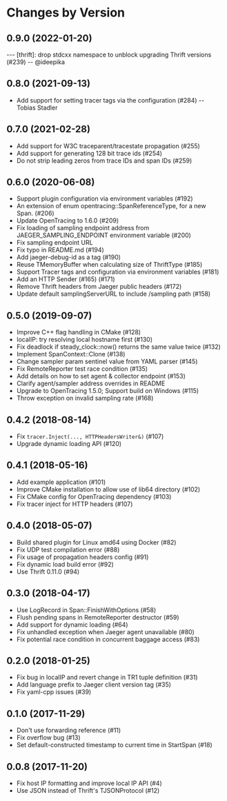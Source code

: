 Changes by Version
==================

0.9.0 (2022-01-20)
------------------

--- [thrift]: drop stdcxx namespace to unblock upgrading Thrift versions (#239) -- @ideepika


0.8.0 (2021-09-13)
------------------

- Add support for setting tracer tags via the configuration (#284) -- Tobias Stadler


0.7.0 (2021-02-28)
------------------

- Add support for W3C traceparent/tracestate propagation (#255)
- Add support for generating 128 bit trace ids (#254)
- Do not strip leading zeros from trace IDs and span IDs (#259)


0.6.0 (2020-06-08)
------------------
- Support plugin configuration via environment variables (#192)
- An extension of enum opentracing::SpanReferenceType, for a new Span. (#206)
- Update OpenTracing to 1.6.0 (#209)
- Fix loading of sampling endpoint address from JAEGER_SAMPLING_ENDPOINT environment variable (#200)
- Fix sampling endpoint URL
- Fix typo in README.md (#194)
- Add jaeger-debug-id as a tag (#190)
- Reuse TMemoryBuffer when calculating size of ThriftType (#185)
- Support Tracer tags and  configuration via environment variables (#181)
- Add an HTTP Sender (#165) (#171)
- Remove Thrift headers from Jaeger public headers (#172)
- Update default samplingServerURL to include /sampling path (#158)


0.5.0 (2019-09-07)
------------------
- Improve C++ flag handling in CMake (#128)
- localIP: try resolving local hostname first (#130)
- Fix deadlock if steady_clock::now() returns the same value twice (#132)
- Implement SpanContext::Clone (#138)
- Change sampler param sentinel value from YAML parser (#145)
- Fix RemoteReporter test race condition (#135)
- Add details on how to set agent & collector endpoint (#153)
- Clarify agent/sampler address overrides in README
- Upgrade to OpenTracing 1.5.0; Support build on Windows (#115)
- Throw exception on invalid sampling rate (#168)


0.4.2 (2018-08-14)
------------------
- Fix `tracer.Inject(..., HTTPHeadersWriter&)` (#107)
- Upgrade dynamic loading API (#120)


0.4.1 (2018-05-16)
------------------
- Add example application (#101)
- Improve CMake installation to allow use of lib64 directory (#102)
- Fix CMake config for OpenTracing dependency (#103)
- Fix tracer inject for HTTP headers (#107)


0.4.0 (2018-05-07)
------------------
- Build shared plugin for Linux amd64 using Docker (#82)
- Fix UDP test compilation error (#88)
- Fix usage of propagation headers config (#91)
- Fix dynamic load build error (#92)
- Use Thrift 0.11.0 (#94)


0.3.0 (2018-04-17)
------------------
- Use LogRecord in Span::FinishWithOptions (#58)
- Flush pending spans in RemoteReporter destructor (#59)
- Add support for dynamic loading (#64)
- Fix unhandled exception when Jaeger agent unavailable (#80)
- Fix potential race condition in concurrent baggage access (#83)


0.2.0 (2018-01-25)
------------------
- Fix bug in localIP and revert change in TR1 tuple definition (#31)
- Add language prefix to Jaeger client version tag (#35)
- Fix yaml-cpp issues (#39)


0.1.0 (2017-11-29)
------------------
- Don't use forwarding reference (#11)
- Fix overflow bug (#13)
- Set default-constructed timestamp to current time in StartSpan (#18)


0.0.8 (2017-11-20)
------------------
- Fix host IP formatting and improve local IP API (#4)
- Use JSON instead of Thrift's TJSONProtocol (#12)
